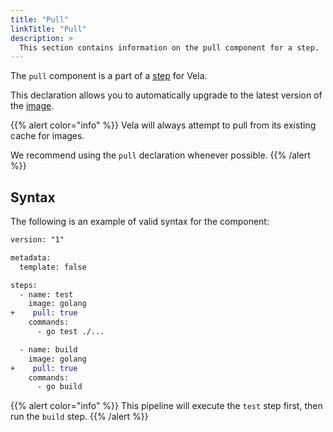 ```yaml
---
title: "Pull"
linkTitle: "Pull"
description: >
  This section contains information on the pull component for a step.
---
```


The `pull` component is a part of a [step](/docs/concepts/pipeline/steps/) for Vela.

This declaration allows you to automatically upgrade to the latest version of the [image](/docs/concepts/pipeline/steps/image/).

{{% alert color="info" %}}
Vela will always attempt to pull from its existing cache for images.

We recommend using the `pull` declaration whenever possible.
{{% /alert %}}

## Syntax

The following is an example of valid syntax for the component:

```diff
version: "1"

metadata:
  template: false

steps:
  - name: test
    image: golang
+    pull: true
    commands:
      - go test ./...

  - name: build
    image: golang
+    pull: true
    commands:
      - go build
```

{{% alert color="info" %}}
This pipeline will execute the `test` step first, then run the `build` step.
{{% /alert %}}

